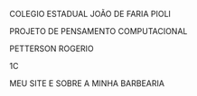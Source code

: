 COLEGIO ESTADUAL JOÃO DE FARIA PIOLI

PROJETO DE PENSAMENTO COMPUTACIONAL

PETTERSON  ROGERIO

1C

MEU SITE E SOBRE A MINHA BARBEARIA
